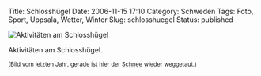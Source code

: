 Title: Schlosshügel
Date: 2006-11-15 17:10
Category: Schweden
Tags: Foto, Sport, Uppsala, Wetter, Winter
Slug: schlosshuegel
Status: published

![Aktivitäten am
Schlosshügel](/pic/schneespass.jpg "Aktivitäten am Schlosshügel")

Aktivitäten am Schlosshügel.

<small>(Bild vom letzten Jahr, gerade ist hier der
[Schnee](http://www.fiket.de/2006/10/31/vorgeschmack/) wieder
weggetaut.)</small>

